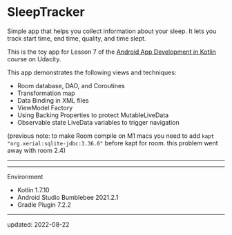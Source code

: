 # SleepTracker

Simple app that helps you collect information about your sleep. It lets you track start time, end time, quality, and time slept.

This is the toy app for Lesson 7 of the [Android App Development in Kotlin] course on Udacity.

This app demonstrates the following views and techniques:
- Room database, DAO, and Coroutines
- Transformation map
- Data Binding in XML files
- ViewModel Factory
- Using Backing Properties to protect MutableLiveData
- Observable state LiveData variables to trigger navigation

(previous note: to make Room compile on M1 macs you need to add `kapt "org.xerial:sqlite-jdbc:3.36.0"` before kapt for room. this problem went away with room 2.4)

----

[Android App Development in Kotlin]: https://www.udacity.com/course/developing-android-apps-with-kotlin--ud9012

----

Environment

- Kotlin 1.7.10
- Android Studio Bumblebee 2021.2.1
- Gradle Plugin 7.2.2

----

updated: 2022-08-22